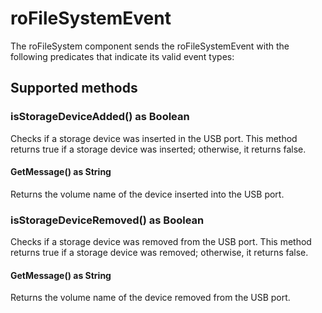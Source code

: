 roFileSystemEvent
=================

The roFileSystem component sends the roFileSystemEvent with the following predicates that indicate its valid event types:

Supported methods
-----------------

### isStorageDeviceAdded() as Boolean

Checks if a storage device was inserted in the USB port. This method returns true if a storage device was inserted; otherwise, it returns false.

#### GetMessage() as String

Returns the volume name of the device inserted into the USB port.

### isStorageDeviceRemoved() as Boolean

Checks if a storage device was removed from the USB port. This method returns true if a storage device was removed; otherwise, it returns false.

#### GetMessage() as String

Returns the volume name of the device removed from the USB port.